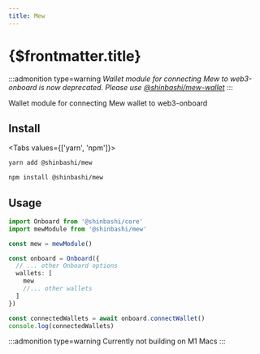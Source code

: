 ```yaml
---
title: Mew
---
```


# {$frontmatter.title}

:::admonition type=warning
_Wallet module for connecting Mew to web3-onboard is now deprecated. Please use [@shinbashi/mew-wallet](../../wallets/mewwallet.md)_
:::

Wallet module for connecting Mew wallet to web3-onboard

## Install

<Tabs values={['yarn', 'npm']}>
<TabPanel value="yarn">

```sh copy
yarn add @shinbashi/mew
```

  </TabPanel>
  <TabPanel value="npm">

```sh copy
npm install @shinbashi/mew
```

  </TabPanel>
</Tabs>

## Usage

```typescript
import Onboard from '@shinbashi/core'
import mewModule from '@shinbashi/mew'

const mew = mewModule()

const onboard = Onboard({
  // ... other Onboard options
  wallets: [
    mew
    //... other wallets
  ]
})

const connectedWallets = await onboard.connectWallet()
console.log(connectedWallets)
```

:::admonition type=warning
Currently not building on M1 Macs
:::
